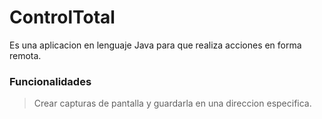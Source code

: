 # ControlTotal
Es una aplicacion en lenguaje Java para que realiza acciones en forma remota.

### Funcionalidades
> Crear capturas de pantalla y guardarla en una direccion especifica.
